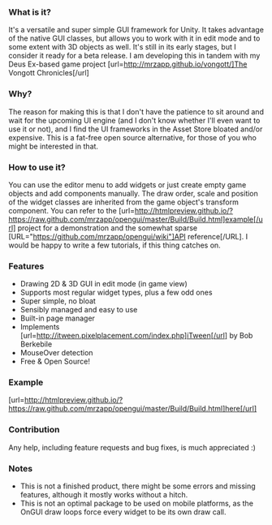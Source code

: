### What is it?
It's a versatile and super simple GUI framework for Unity.
It takes advantage of the native GUI classes, but allows you to work with it in edit mode and to some extent with 3D objects as well.
It's still in its early stages, but I consider it ready for a beta release.
I am developing this in tandem with my Deus Ex-based game project [url=http://mrzapp.github.io/vongott/]The Vongott Chronicles[/url]

### Why?
The reason for making this is that I don't have the patience to sit around and wait for the upcoming UI engine (and I don't know whether I'll even want to use it or not), and I find the UI frameworks in the Asset Store bloated and/or expensive. This is a fat-free open source alternative, for those of you who might be interested in that.

### How to use it?
You can use the editor menu to add widgets or just create empty game objects and add components manually.
The draw order, scale and position of the widget classes are inherited from the game object's transform component.
You can refer to the [url=http://htmlpreview.github.io/?https://raw.github.com/mrzapp/opengui/master/Build/Build.html]example[/url] project for a demonstration and the somewhat sparse [URL="https://github.com/mrzapp/opengui/wiki"]API reference[/URL].
I would be happy to write a few tutorials, if this thing catches on.

### Features
- Drawing 2D & 3D GUI in edit mode (in game view)
- Supports most regular widget types, plus a few odd ones
- Super simple, no bloat
- Sensibly managed and easy to use
- Built-in page manager
- Implements [url=http://itween.pixelplacement.com/index.php]iTween[/url] by Bob Berkebile
- MouseOver detection
- Free & Open Source!

### Example
[url=http://htmlpreview.github.io/?https://raw.github.com/mrzapp/opengui/master/Build/Build.html]here[/url]

### Contribution
Any help, including feature requests and bug fixes, is much appreciated :)

### Notes
- This is not a finished product, there might be some errors and missing features, although it mostly works without a hitch.
- This is not an optimal package to be used on mobile platforms, as the OnGUI draw loops force every widget to be its own draw call.
